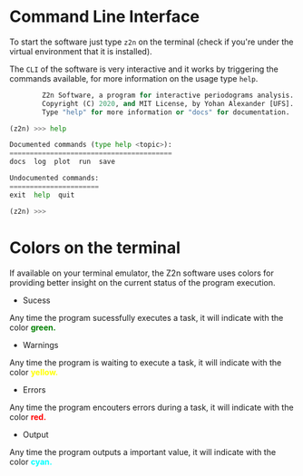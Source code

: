 # Command Line Interface

To start the software just type `z2n` on the terminal (check if you're under the virtual environment that it is installed).

The `CLI` of the software is very interactive and it works by triggering the commands available, for more information on the usage type `help`.

```python
        Z2n Software, a program for interactive periodograms analysis.
        Copyright (C) 2020, and MIT License, by Yohan Alexander [UFS].
        Type "help" for more information or "docs" for documentation.

(z2n) >>> help

Documented commands (type help <topic>):
========================================
docs  log  plot  run  save

Undocumented commands:
======================
exit  help  quit

(z2n) >>>
```

# Colors on the terminal

If available on your terminal emulator, the Z2n software uses colors for providing better insight on the current status of the program execution.

* Sucess

Any time the program sucessfully executes a task, it will indicate with the color <strong style="color:green">green.</strong>

* Warnings

Any time the program is waiting to execute a task, it will indicate with the color <strong style="color:yellow">yellow.</strong>

* Errors

Any time the program encouters errors during a task, it will indicate with the color <strong style="color:red">red.</strong>

* Output

Any time the program outputs a important value, it will indicate with the color <strong style="color:cyan">cyan.</strong>
